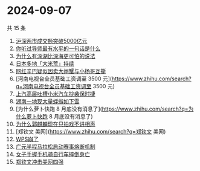 # 2024-09-07

共 15 条

<!-- BEGIN ZHIHUSEARCH -->
<!-- 最后更新时间 Sat Sep 07 2024 17:11:51 GMT+0800 (China Standard Time) -->
1. [沪深两市成交额突破5000亿元](https://www.zhihu.com/search?q=沪深两市成交额突破5000亿元)
1. [你听过导师最有水平的一句话是什么](https://www.zhihu.com/search?q=你听过导师最有水平的一句话是什么)
1. [为什么有深湖比深海更可怕的说法](https://www.zhihu.com/search?q=为什么有深湖比深海更可怕的说法)
1. [日本多地「大米荒」持续](https://www.zhihu.com/search?q=日本多地「大米荒」持续)
1. [网红辛巴疑似因卖大闸蟹与小杨哥互撕](https://www.zhihu.com/search?q=网红辛巴疑似因卖大闸蟹与小杨哥互撕)
1. [河南电视台全员基础工资调至 3500 元](https://www.zhihu.com/search?q=河南电视台全员基础工资调至 3500 元)
1. [上汽高层吐槽小米汽车抄袭保时捷](https://www.zhihu.com/search?q=上汽高层吐槽小米汽车抄袭保时捷)
1. [湖南一地现大量蜉蝣如下雪](https://www.zhihu.com/search?q=湖南一地现大量蜉蝣如下雪)
1. [为什么萝卜快跑 8 月底没有消息了](https://www.zhihu.com/search?q=为什么萝卜快跑 8 月底没有消息了)
1. [为什么郭麒麟现在只拍戏不讲相声](https://www.zhihu.com/search?q=为什么郭麒麟现在只拍戏不讲相声)
1. [郑钦文 美网](https://www.zhihu.com/search?q=郑钦文 美网)
1. [WPS崩了](https://www.zhihu.com/search?q=WPS崩了)
1. [广元半程马拉松启动赛事熔断机制](https://www.zhihu.com/search?q=广元半程马拉松启动赛事熔断机制)
1. [女子手握手机骑自行车摔倒身亡](https://www.zhihu.com/search?q=女子手握手机骑自行车摔倒身亡)
1. [郑钦文冲击美网四强](https://www.zhihu.com/search?q=郑钦文冲击美网四强)
<!-- END ZHIHUSEARCH -->

